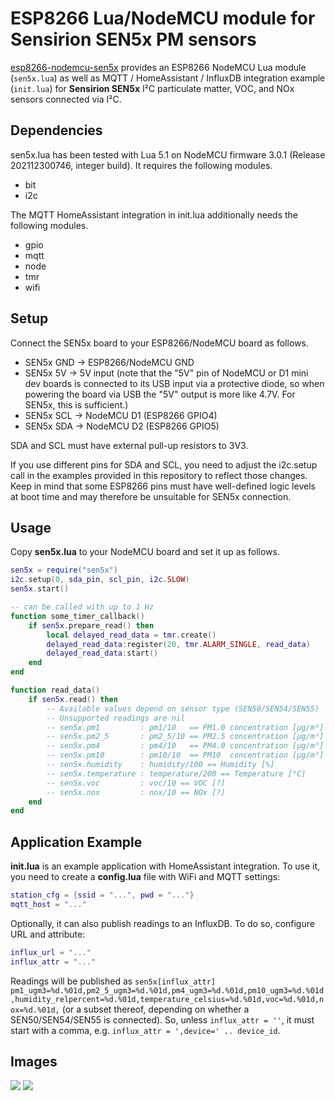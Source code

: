 # ESP8266 Lua/NodeMCU module for Sensirion SEN5x PM sensors

[esp8266-nodemcu-sen5x](https://finalrewind.org/projects/esp8266-nodemcu-sen5x/)
provides an ESP8266 NodeMCU Lua module (`sen5x.lua`) as well as MQTT /
HomeAssistant / InfluxDB integration example (`init.lua`) for **Sensirion
SEN5x** I²C particulate matter, VOC, and NOx sensors connected via I²C.

## Dependencies

sen5x.lua has been tested with Lua 5.1 on NodeMCU firmware 3.0.1 (Release
202112300746, integer build). It requires the following modules.

* bit
* i2c

The MQTT HomeAssistant integration in init.lua additionally needs the following
modules.

* gpio
* mqtt
* node
* tmr
* wifi

## Setup

Connect the SEN5x board to your ESP8266/NodeMCU board as follows.

* SEN5x GND → ESP8266/NodeMCU GND
* SEN5x 5V → 5V input (note that the "5V" pin of NodeMCU or D1 mini dev boards is connected to its USB input via a protective diode, so when powering the board via USB the "5V" output is more like 4.7V. For SEN5x, this is sufficient.)
* SEN5x SCL → NodeMCU D1 (ESP8266 GPIO4)
* SEN5x SDA → NodeMCU D2 (ESP8266 GPIO5)

SDA and SCL must have external pull-up resistors to 3V3.

If you use different pins for SDA and SCL, you need to adjust the
i2c.setup call in the examples provided in this repository to reflect
those changes. Keep in mind that some ESP8266 pins must have well-defined logic
levels at boot time and may therefore be unsuitable for SEN5x connection.

## Usage

Copy **sen5x.lua** to your NodeMCU board and set it up as follows.

```lua
sen5x = require("sen5x")
i2c.setup(0, sda_pin, scl_pin, i2c.SLOW)
sen5x.start()

-- can be called with up to 1 Hz
function some_timer_callback()
	if sen5x.prepare_read() then
		local delayed_read_data = tmr.create()
		delayed_read_data:register(20, tmr.ALARM_SINGLE, read_data)
		delayed_read_data:start()
	end
end

function read_data()
	if sen5x.read() then
		-- Available values depend on sensor type (SEN50/SEN54/SEN55)
		-- Unsupported readings are nil
		-- sen5x.pm1         : pm1/10   == PM1.0 concentration [µg/m³]
		-- sen5x.pm2_5       : pm2_5/10 == PM2.5 concentration [µg/m³]
		-- sen5x.pm4         : pm4/10   == PM4.0 concentration [µg/m³]
		-- sen5x.pm10        : pm10/10  == PM10  concentration [µg/m³]
		-- sen5x.humidity    : humidity/100 == Humidity [%]
		-- sen5x.temperature : temperature/200 == Temperature [°C]
		-- sen5x.voc         : voc/10 == VOC [?]
		-- sen5x.nox         : nox/10 == NOx [?]
	end
end
```

## Application Example

**init.lua** is an example application with HomeAssistant integration.
To use it, you need to create a **config.lua** file with WiFi and MQTT settings:

```lua
station_cfg = {ssid = "...", pwd = "..."}
mqtt_host = "..."
```

Optionally, it can also publish readings to an InfluxDB.
To do so, configure URL and attribute:

```lua
influx_url = "..."
influx_attr = "..."
```

Readings will be published as `sen5x[influx_attr] pm1_ugm3=%d.%01d,pm2_5_ugm3=%d.%01d,pm4_ugm3=%d.%01d,pm10_ugm3=%d.%01d,humidity_relpercent=%d.%01d,temperature_celsius=%d.%01d,voc=%d.%01d,nox=%d.%01d,`
(or a subset thereof, depending on whether a SEN50/SEN54/SEN55 is connected).
So, unless `influx_attr = ''`, it must start with a comma, e.g. `influx_attr = ',device=' .. device_id`.

## Images

![](https://finalrewind.org/projects/esp8266-nodemcu-sen5x/media/preview.jpg)
![](https://finalrewind.org/projects/esp8266-nodemcu-sen5x/media/hass.png)
